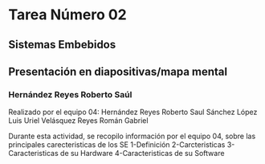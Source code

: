# Tarea Número 02
## Sistemas Embebidos
## Presentación en diapositivas/mapa mental
### Hernández Reyes Roberto Saúl

Realizado por el equipo 04: 
Hernández Reyes Roberto Saul
Sánchez López Luis Uriel
Velásquez Reyes Román Gabriel

Durante esta actividad, se recopilo información por el equipo 04, sobre las principales carecteristicas de los SE
1-Definición
2-Carcteristicas
3-Caracteristicas de su Hardware
4-Caracteristicas de su Software
